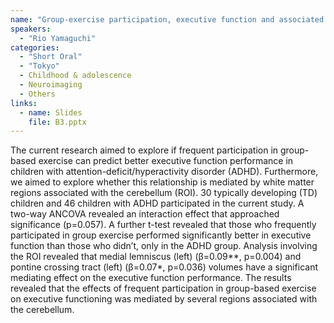 ```yaml
---
name: "Group-exercise participation, executive function and associated brain structures in children with ADHD"
speakers:
  - "Rio Yamaguchi"
categories:
  - "Short Oral"
  - "Tokyo"
  - Childhood & adolescence
  - Neuroimaging
  - Others
links:
  - name: Slides
    file: B3.pptx
---
```


The current research aimed to explore if frequent participation in group-based exercise can predict better executive function performance in children with attention-deficit/hyperactivity disorder (ADHD). Furthermore, we aimed to explore whether this relationship is mediated by white matter regions associated with the cerebellum (ROI). 30 typically developing (TD) children and 46 children with ADHD participated in the current study. A two-way ANCOVA revealed an interaction effect that approached significance (p=0.057). A further t-test revealed that those who frequently participated in group exercise performed significantly better in executive function than those who didn’t, only in the ADHD group.  Analysis involving the ROI revealed that medial lemniscus (left) (β=0.09\*\*, p=0.004) and pontine crossing tract (left) (β=0.07\*, p=0.036) volumes have a significant mediating effect on the executive function performance. The results revealed that the effects of frequent participation in group-based exercise on executive functioning was mediated by several regions associated with the cerebellum.
